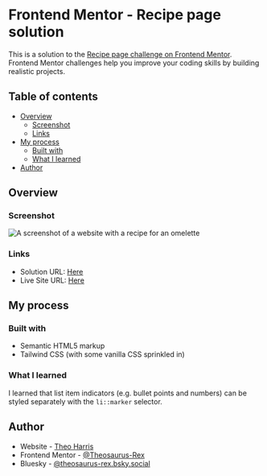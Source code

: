 # Frontend Mentor - Recipe page solution

This is a solution to the [Recipe page challenge on Frontend Mentor](https://www.frontendmentor.io/challenges/recipe-page-KiTsR8QQKm). Frontend Mentor challenges help you improve your coding skills by building realistic projects.

## Table of contents

- [Overview](#overview)
  - [Screenshot](#screenshot)
  - [Links](#links)
- [My process](#my-process)
  - [Built with](#built-with)
  - [What I learned](#what-i-learned)
- [Author](#author)

## Overview

### Screenshot

![A screenshot of a website with a recipe for an omelette](./screenshot.jpg)

### Links

- Solution URL: [Here](https://www.frontendmentor.io/solutions/recipe-page-challenge-62vjg2n4cO)
- Live Site URL: [Here](https://theosaurus-rex.github.io/frontend-mentor-recipe-page/)

## My process

### Built with

- Semantic HTML5 markup
- Tailwind CSS (with some vanilla CSS sprinkled in)

### What I learned

I learned that list item indicators (e.g. bullet points and numbers) can be styled separately with the `li::marker` selector.

## Author

- Website - [Theo Harris](https://theo-harris-dev.com/)
- Frontend Mentor - [@Theosaurus-Rex](https://www.frontendmentor.io/profile/Theosaurus-Rex)
- Bluesky - [@theosaurus-rex.bsky.social](https://bsky.app/profile/theosaurus-rex.bsky.social)
